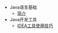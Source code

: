 * Java语言基础
  * [简介](markdown/编程语言/Java/简介.md)
* Java开发工具
  * [IDEA工具使用技巧](markdown/编程语言/Java/IDEA工具使用技巧.md)
